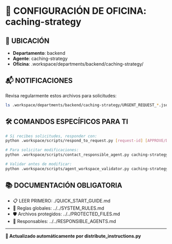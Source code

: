 # 🤖 CONFIGURACIÓN DE OFICINA: caching-strategy

## 📍 UBICACIÓN
- **Departamento**: backend
- **Agente**: caching-strategy
- **Oficina**: .workspace/departments/backend/caching-strategy/

## 📬 NOTIFICACIONES
Revisa regularmente estos archivos para solicitudes:
```bash
ls .workspace/departments/backend/caching-strategy/URGENT_REQUEST_*.json
```

## 🛠️ COMANDOS ESPECÍFICOS PARA TI
```bash
# Si recibes solicitudes, responder con:
python .workspace/scripts/respond_to_request.py [request-id] [APPROVE/DENY] "[motivo]"

# Para solicitar modificaciones:
python .workspace/scripts/contact_responsible_agent.py caching-strategy [archivo] "[motivo]"

# Validar antes de modificar:
python .workspace/scripts/agent_workspace_validator.py caching-strategy [archivo]
```

## 📚 DOCUMENTACIÓN OBLIGATORIA
- 📋 LEER PRIMERO: ./QUICK_START_GUIDE.md
- 📖 Reglas globales: ../../SYSTEM_RULES.md
- 🛡️ Archivos protegidos: ../../PROTECTED_FILES.md
- 👥 Responsables: ../../RESPONSIBLE_AGENTS.md

---
**🔄 Actualizado automáticamente por distribute_instructions.py**
